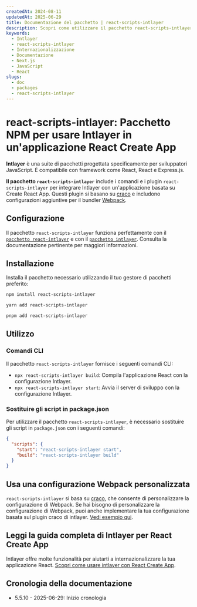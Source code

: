 ```yaml
---
createdAt: 2024-08-11
updatedAt: 2025-06-29
title: Documentazione del pacchetto | react-scripts-intlayer
description: Scopri come utilizzare il pacchetto react-scripts-intlayer
keywords:
  - Intlayer
  - react-scripts-intlayer
  - Internazionalizzazione
  - Documentazione
  - Next.js
  - JavaScript
  - React
slugs:
  - doc
  - packages
  - react-scripts-intlayer
---
```


# react-scripts-intlayer: Pacchetto NPM per usare Intlayer in un'applicazione React Create App

**Intlayer** è una suite di pacchetti progettata specificamente per sviluppatori JavaScript. È compatibile con framework come React, React e Express.js.

**Il pacchetto `react-scripts-intlayer`** include i comandi e i plugin `react-scripts-intlayer` per integrare Intlayer con un'applicazione basata su Create React App. Questi plugin si basano su [craco](https://craco.js.org/) e includono configurazioni aggiuntive per il bundler [Webpack](https://webpack.js.org/).

## Configurazione

Il pacchetto `react-scripts-intlayer` funziona perfettamente con il [`pacchetto react-intlayer`](https://github.com/aymericzip/intlayer/blob/main/docs/docs/it/packages/react-intlayer/index.md) e con il [`pacchetto intlayer`](https://github.com/aymericzip/intlayer/blob/main/docs/docs/it/packages/intlayer/index.md). Consulta la documentazione pertinente per maggiori informazioni.

## Installazione

Installa il pacchetto necessario utilizzando il tuo gestore di pacchetti preferito:

```bash packageManager="npm"
npm install react-scripts-intlayer
```

```bash packageManager="yarn"
yarn add react-scripts-intlayer
```

```bash packageManager="pnpm"
pnpm add react-scripts-intlayer
```

## Utilizzo

### Comandi CLI

Il pacchetto `react-scripts-intlayer` fornisce i seguenti comandi CLI:

- `npx react-scripts-intlayer build`: Compila l'applicazione React con la configurazione Intlayer.
- `npx react-scripts-intlayer start`: Avvia il server di sviluppo con la configurazione Intlayer.

### Sostituire gli script in package.json

Per utilizzare il pacchetto `react-scripts-intlayer`, è necessario sostituire gli script in `package.json` con i seguenti comandi:

```json fileName="package.json"
{
  "scripts": {
    "start": "react-scripts-intlayer start",
    "build": "react-scripts-intlayer build"
  }
}
```

## Usa una configurazione Webpack personalizzata

`react-scripts-intlayer` si basa su [craco](https://craco.js.org/), che consente di personalizzare la configurazione di Webpack.
Se hai bisogno di personalizzare la configurazione di Webpack, puoi anche implementare la tua configurazione basata sul plugin craco di intlayer. [Vedi esempio qui](https://github.com/aymericzip/intlayer/blob/main/examples/react-app/craco.config.js).

## Leggi la guida completa di Intlayer per React Create App

Intlayer offre molte funzionalità per aiutarti a internazionalizzare la tua applicazione React.
[Scopri come usare intlayer con React Create App](https://github.com/aymericzip/intlayer/blob/main/docs/docs/it/intlayer_with_create_react_app.md).

## Cronologia della documentazione

- 5.5.10 - 2025-06-29: Inizio cronologia
